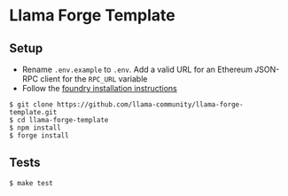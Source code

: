 # Llama Forge Template

## Setup

- Rename `.env.example` to `.env`. Add a valid URL for an Ethereum JSON-RPC client for the `RPC_URL` variable
- Follow the [foundry installation instructions](https://github.com/gakonst/foundry#installation)

```
$ git clone https://github.com/llama-community/llama-forge-template.git
$ cd llama-forge-template
$ npm install
$ forge install
```

## Tests

```
$ make test
```
